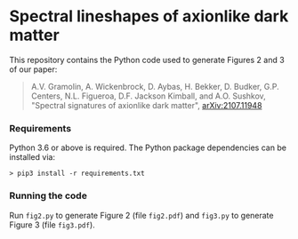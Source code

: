 # Spectral lineshapes of axionlike dark matter

This repository contains the Python code used to generate Figures 2 and 3 of our paper:
> A.V. Gramolin, A. Wickenbrock, D. Aybas, H. Bekker, D. Budker, G.P. Centers, N.L. Figueroa, D.F. Jackson Kimball, and A.O. Sushkov, "Spectral signatures of axionlike dark matter", [arXiv:2107.11948](https://arxiv.org/abs/2107.11948)

### Requirements

Python 3.6 or above is required. The Python package dependencies can be installed via:
```
> pip3 install -r requirements.txt
```
### Running the code

Run `fig2.py` to generate Figure 2 (file `fig2.pdf`) and `fig3.py` to generate Figure 3 (file `fig3.pdf`).
